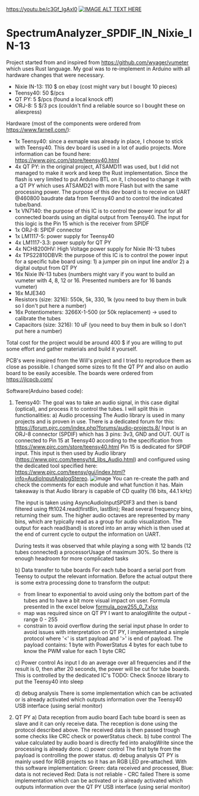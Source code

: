https://youtu.be/c3Gf_IgAxl0
[![IMAGE ALT TEXT HERE](https://img.youtube.com/vi/c3Gf_IgAxl0/0.jpg)](https://www.youtube.com/watch?v=c3Gf_IgAxl0)

# SpectrumAnalyzer_SPDIF_IN_Nixie_IN-13
Project started from and inspired from https://github.com/wyager/vumeter which uses Rust language. My goal was to re-implement in Arduino with all hardware changes that were necessary.
- Nixie IN-13: 110 $ on ebay (cost might vary but I bought 10 pieces)
- Teensy40: 50 $/pcs
- QT PY: 5 $/pcs (found a local knock off)
- ORJ-8: 5 $/3 pcs (couldn't find a reliable source so I bought these on aliexpress)

Hardware (most of the components were ordered from https://www.farnell.com/):
- 1x Teensy40: since a exmaple was already in place, I choose to stick with Teensy40. This dev board is used in a lot of audio projects. More information can be found here: https://www.pjrc.com/store/teensy40.html
- 4x QT PY: in the original project, ATSAMD11 was used, but I did not managed to make it work and keep the Rust implementation. Since the flash is very limited to put Arduino BTL on it, I choosed to change it with a QT PY which uses ATSAMD21 with more Flash but with the same processing power. The purpose of this dev board is to receive on UART @460800 baudrate data from Teensy40 and to control the indicated tube/band.
- 1x VN7140: the purpose of this IC is to control the power input for all connected boards using an digital output from Teensy40. The input for this logic is the Pin 15 which is the receiver from SPIDF
- 1x ORJ-8: SPIDF connector
- 1x LM1117-5: power supply for Teensy40
- 4x LM1117-3.3: power supply for QT PY
- 4x NCH8200HV: High Voltage power supply for Nixie IN-13 tubes
- 4x TPS22810DBVR: the purpose of this IC is to control the power input for a specific tube board using: 1) a jumper pin on input line and/or 2) a digital output from QT PY
- 16x Nixie IN-13 tubes (numbers might vary if you want to build an vumeter with 4, 8, 12 or 16. Presented numbers are for 16 bands vumeter)
- 16x MJE340
- Resistors (size: 3216): 550k, 5k, 330, 1k (you need to buy them in bulk so I don't put here a number)
- 16x Potentiometers: 3266X-1-500 (or 50k replacement) -> used to calibrate the tubes
- Capacitors (size: 3216): 10 uF (you need to buy them in bulk so I don't put here a number)

Total cost for the project would be around 400 $ if you are willing to put some effort and gather materials and build it yourself.

PCB's were inspired from the Will's project and I tried to reproduce them as close as possible. I changed some sizes to fit the QT PY and also on audio board to be easily accesible. The boards were ordered from https://jlcpcb.com/

Software(Arduino based code):
1) Teensy40:
   The goal was to take an audio signal, in this case digital (optical), and process it to control the tubes. I will split this in functionalities:
   a) Audio processing
     The Audio library is used in many projects and is proven in use. There is a dedicated forum for this:
     https://forum.pjrc.com/index.php?forums/audio-projects.8/
     Input is an ORJ-8 connector (SPDIF) which has 3 pins: 3v3, GND and OUT. OUT is connected to Pin 15 at Teensy40 according to the specification from https://www.pjrc.com/store/teensy40.html
     Pin 15 is dedicated for SPDIF input. This input is then used by Audio library (https://www.pjrc.com/teensy/td_libs_Audio.html) and configured using the dedicated tool specified here:     
     https://www.pjrc.com/teensy/gui/index.html?info=AudioInputAnalogStereo.
     ![image](https://github.com/holingher/vumeter_IN13/assets/33606845/b26d9750-43c8-47f4-accb-5684b04c48ea)
     You can re-create the path and check the comments for each module and what function it has.
     Main takeaway is that Audio library is capable of CD quality (16 bits, 44.1 kHz)
  
     The input is taken using AsyncAudioInputSPDIF3 and then is band filtered using
     fft1024.read(firstBin, lastBin);
          Read several frequency bins, returning their sum. The higher audio octaves are represented by many bins, which are typically read as a group for audio visualization.
     The output for each read(band) is stored into an array which is then used at the end of current cycle to output the information on UART.
  
     During tests it was observed that while playing a song with 12 bands (12 tubes connected) a processorUsage of maximum 30%. So there is enough headroom for more complicated tasks 
   
   b) Data transfer to tube boards
     For each tube board a serial port from Teensy to output the relevant information. Before the actual output there is some extra processing done to transform the output:
      - from linear to exponential to avoid using only the bottom part of the tubes and to have a bit more visual impact on user. Formula presented in the excel below
  [formula_pow255_0_7.xlsx](https://github.com/holingher/vumeter_IN13/files/14546797/formula_pow255_0_7.xlsx)
      - map was required since on QT PY I want to analogWrite the output - range 0 - 255
      - constrain to avoid overflow during the serial input phase
      In order to avoid issues with interpretation on QT PY, I implementated a simple protocol where '<' is start payload and '>' is end of payload.
      The payload contains: 1 byte with PowerStatus
                            4 bytes for each tube to know the PWM value for each
                            1 byte CRC
        
   c) Power control
    As input I do an average over all frequencies and if the result is 0, then after 20 seconds, the power will be cut for tube boards. This is controlled by the dedicated IC's
    TODO: Check Snooze library to put the Teensy40 into sleep

   d) debug analysis
     There is some implementation which can be activated or is already activated which outputs information over the Teensy40 USB interface (using serial monitor)
3) QT PY
   a) Data reception from audio board
      Each tube board is seen as slave and it can only receive data. The reception is done using the protocol described above. The received data is then passed trough some checks like CRC check or powerStatus check.
   b) tube control
      The value calculated by audio board is directly fed into analogWrite since the processing is already done.
   c) power control
      The first byte from the payload is controlling the power status.
   d) debug analysis
      QT PY is mainly used for RGB projects so it has an RGB LED pre-attached. With this software implementation:
       Green: data received and processed,
       Blue: data is not recieved
       Red: Data is not reliable - CRC failed
     There is some implementation which can be activated or is already activated which outputs information over the QT PY USB interface (using serial monitor)

